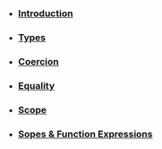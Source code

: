 * ### [Introduction](./md/introduction.md)
* ### [Types](./md/types.md)
* ### [Coercion](./md/Coercion.md)
* ### [Equality](./md/equality.md)
* ### [Scope](./md/Scope.md)
* ### [Sopes & Function Expressions](./md/Scopes%20and%20Function%20Expression.md)